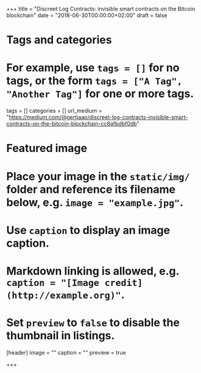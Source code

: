+++
title = "Discreet Log Contracts: invisible smart contracts on the Bitcoin blockchain"
date = "2018-06-30T00:00:00+02:00"
draft = false

# Tags and categories
# For example, use `tags = []` for no tags, or the form `tags = ["A Tag", "Another Tag"]` for one or more tags.
tags = []
categories = []
url_medium = "https://medium.com/@gertjaap/discreet-log-contracts-invisible-smart-contracts-on-the-bitcoin-blockchain-cc8afbdbf0db"

# Featured image
# Place your image in the `static/img/` folder and reference its filename below, e.g. `image = "example.jpg"`.
# Use `caption` to display an image caption.
#   Markdown linking is allowed, e.g. `caption = "[Image credit](http://example.org)"`.
# Set `preview` to `false` to disable the thumbnail in listings.
[header]
image = ""
caption = ""
preview = true

+++